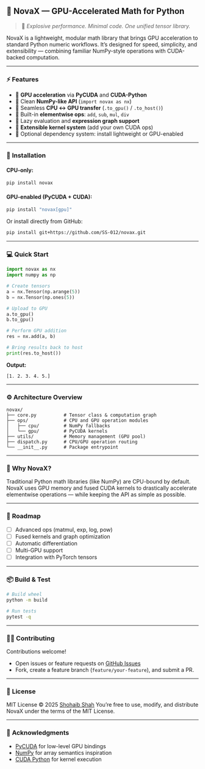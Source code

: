 ## 🧮 **NovaX** — GPU-Accelerated Math for Python

> 🚀 *Explosive performance. Minimal code. One unified tensor library.*

NovaX is a lightweight, modular math library that brings GPU acceleration to standard Python numeric workflows.
It’s designed for speed, simplicity, and extensibility — combining familiar NumPy-style operations with CUDA-backed computation.

---

### ⚡️ **Features**

* 🔹 **GPU acceleration** via **PyCUDA** and **CUDA-Python**
* 🔹 Clean **NumPy-like API** (`import novax as nx`)
* 🔹 Seamless **CPU ↔ GPU transfer** (`.to_gpu()` / `.to_host()`)
* 🔹 Built-in **elementwise ops**: `add`, `sub`, `mul`, `div`
* 🔹 Lazy evaluation and **expression graph support**
* 🔹 **Extensible kernel system** (add your own CUDA ops)
* 🔹 Optional dependency system: install lightweight or GPU-enabled

---

### 🧩 **Installation**

#### CPU-only:

```bash
pip install novax
```

#### GPU-enabled (PyCUDA + CUDA):

```bash
pip install "novax[gpu]"
```

Or install directly from GitHub:

```bash
pip install git+https://github.com/SS-012/novax.git
```

---

### 💻 **Quick Start**

```python
import novax as nx
import numpy as np

# Create tensors
a = nx.Tensor(np.arange(5))
b = nx.Tensor(np.ones(5))

# Upload to GPU
a.to_gpu()
b.to_gpu()

# Perform GPU addition
res = nx.add(a, b)

# Bring results back to host
print(res.to_host())
```

**Output:**

```
[1. 2. 3. 4. 5.]
```

---

### ⚙️ **Architecture Overview**

```
novax/
├── core.py          # Tensor class & computation graph
├── ops/             # CPU and GPU operation modules
│   ├── cpu/         # NumPy fallbacks
│   └── gpu/         # PyCUDA kernels
├── utils/           # Memory management (GPU pool)
├── dispatch.py      # CPU/GPU operation routing
└── __init__.py      # Package entrypoint
```

---

### 🧠 **Why NovaX?**

Traditional Python math libraries (like NumPy) are CPU-bound by default.
NovaX uses GPU memory and fused CUDA kernels to drastically accelerate elementwise operations — while keeping the API as simple as possible.

---

### 🧰 **Roadmap**

* [ ] Advanced ops (matmul, exp, log, pow)
* [ ] Fused kernels and graph optimization
* [ ] Automatic differentiation
* [ ] Multi-GPU support
* [ ] Integration with PyTorch tensors

---

### 📦 **Build & Test**

```bash
# Build wheel
python -m build

# Run tests
pytest -q
```

---

### 🧑‍💻 **Contributing**

Contributions welcome!

* Open issues or feature requests on [GitHub Issues](https://github.com/SS-012/novax/issues)
* Fork, create a feature branch (`feature/your-feature`), and submit a PR.

---

### 📄 **License**

MIT License © 2025 [Shohaib Shah](https://github.com/SS-012)
You’re free to use, modify, and distribute NovaX under the terms of the MIT License.

---

### 🌟 **Acknowledgments**

* [PyCUDA](https://documen.tician.de/pycuda/) for low-level GPU bindings
* [NumPy](https://numpy.org/) for array semantics inspiration
* [CUDA Python](https://developer.nvidia.com/cuda-python) for kernel execution
